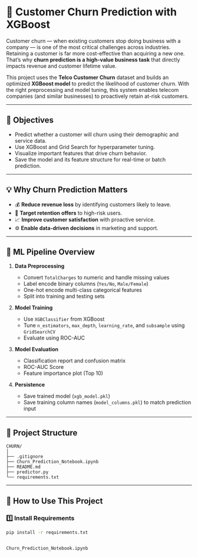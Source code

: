 # 🔄 Customer Churn Prediction with XGBoost

Customer churn — when existing customers stop doing business with a company — is one of the most critical challenges across industries. Retaining a customer is far more cost-effective than acquiring a new one. That’s why **churn prediction is a high-value business task** that directly impacts revenue and customer lifetime value.

This project uses the **Telco Customer Churn** dataset and builds an optimized **XGBoost model** to predict the likelihood of customer churn. With the right preprocessing and model tuning, this system enables telecom companies (and similar businesses) to proactively retain at-risk customers.

---

## 🎯 Objectives

- Predict whether a customer will churn using their demographic and service data.
- Use XGBoost and Grid Search for hyperparameter tuning.
- Visualize important features that drive churn behavior.
- Save the model and its feature structure for real-time or batch prediction.

---

## 💡 Why Churn Prediction Matters

- 💰 **Reduce revenue loss** by identifying customers likely to leave.
- 🎯 **Target retention offers** to high-risk users.
- 📈 **Improve customer satisfaction** with proactive service.
- ⚙️ **Enable data-driven decisions** in marketing and support.

---

## 🧠 ML Pipeline Overview

1. **Data Preprocessing**
   - Convert `TotalCharges` to numeric and handle missing values
   - Label encode binary columns (`Yes/No`, `Male/Female`)
   - One-hot encode multi-class categorical features
   - Split into training and testing sets

2. **Model Training**
   - Use `XGBClassifier` from XGBoost
   - Tune `n_estimators`, `max_depth`, `learning_rate`, and `subsample` using `GridSearchCV`
   - Evaluate using ROC-AUC

3. **Model Evaluation**
   - Classification report and confusion matrix
   - ROC-AUC Score
   - Feature importance plot (Top 10)

4. **Persistence**
   - Save trained model (`xgb_model.pkl`)
   - Save training column names (`model_columns.pkl`) to match prediction input

---

## 📁 Project Structure
```
CHURN/
│
├── .gitignore
├── Churn_Prediction_Notebook.ipynb
├── README.md
├── predictor.py
└── requirements.txt

```


---

## 🚀 How to Use This Project

### 1️⃣ Install Requirements

```bash
pip install -r requirements.txt


Churn_Prediction_Notebook.ipynb
